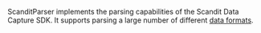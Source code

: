 ScanditParser implements the parsing capabilities of the Scandit Data Capture SDK. It supports parsing a large number of different [data formats](https://docs.scandit.com/data-capture-sdk/cordova/parser/formats.html).